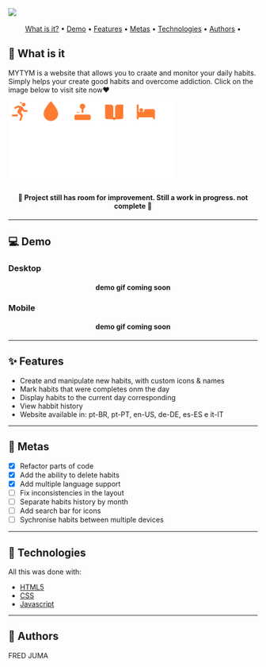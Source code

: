 <img src="https://i.imgur.com/LBMFNWk.png"/>

<p align="center">
 <a href="#whatis">What is it?</a> •
 <a href="#demo">Demo</a> •
 <a href="#features">Features</a> •
 <a href="#goals">Metas</a> •
 <a href="#tech">Technologies</a> • 
 <a href="#author">Authors</a> •
</p>

<h2 id="whatis">🤔 What is it</h2> 
<p>MYTYM is a website that allows you to craate and monitor your daily habits. Simply helps your create good habits and overcome addiction. Click on the image below to visit site now❤️</p>

<a target="_blank" href="http://localhost/MYTYM/"> 
    <img src="./assets/images/logo.svg"/>
</a>

<h4 align="center"> 
	🚧 Project still has room for improvement. Still a work in progress. not complete 🚧
</h4>

---

<h2 id="demo">💻 Demo</h2>

<h3>Desktop</h3>

<h4 align="center"> 
	demo gif coming soon
	</h4>

<h3>Mobile</h3>
<h4 align="center"> 
	demo gif coming soon
	</h4>

---

<h2 id="features">✨ Features</h2>

- Create and manipulate new habits, with custom icons & names
- Mark habits that were completes onm the day
- Display habits to the current day corresponding
- View habbit history
- Website available in: pt-BR, pt-PT, en-US, de-DE, es-ES e it-IT

---

<h2 id="goals">🎯 Metas</h2>

- [x] Refactor parts of code
- [x] Add the ability to delete habits
- [x] Add multiple language support
- [ ] Fix inconsistencies in the layout
- [ ] Separate habits history by month
- [ ] Add search bar for icons
- [ ] Sychronise habits between multiple devices

---

<h2 id="tech">🔧 Technologies</h2> 
All this was done with:

- [HTML5](https://developer.mozilla.org/pt-BR/docs/Web/HTML)
- [CSS](https://developer.mozilla.org/pt-BR/docs/Web/css)
- [Javascript](https://developer.mozilla.org/pt-BR/docs/Web/javascript)

---

<h2 id="author">👤 Authors</h2>
FRED JUMA
